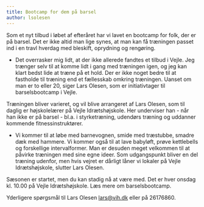 ```yaml
---
title: Bootcamp for dem på barsel
author: lsolesen
---
```


Som et nyt tilbud i løbet af efteråret har vi lavet en bootcamp for folk, der er på barsel. Det er ikke altid man lige synes, at man kan få træningen passet ind i en travl hverdag med bleskift, oprydning og rengøring.

- Det overrasker mig lidt, at der ikke allerede fandtes et tilbud i Vejle. Jeg trænger selv til at komme lidt i gang med træningen igen, og jeg kan klart bedst lide at træne på et hold. Der er ikke noget bedre til at fastholde til træning end et fællesskab omkring træningen. Uanset om man er to eller 20, siger Lars Olesen, som er initiativtager til barselsbootcamp i Vejle.

Træningen bliver varieret, og vil blive arrangeret af Lars Olesen, som til daglig er højskolelærer på Vejle Idrætshøjskole. Her underviser han - når han ikke er på barsel - bl.a. i styrketræning, udendørs træning og uddanner kommende fitnessinstruktører.

- Vi kommer til at løbe med barnevognen, smide med træstubbe, smadre dæk med hammere. Vi kommer også til at lave babyløft, prøve kettlebells og forskellige intervalformer. Man er desuden meget velkommen til at påvirke træningen med sine egne ideer. Som udgangspunkt bliver en del træning udenfor, men hvis vejret er dårligt låner vi lokaler på Vejle Idrætshøjskole, slutter Lars Olesen.

Sæsonen er startet, men du kan stadig nå at være med. Det er hver onsdag kl. 10.00 på Vejle Idrætshøjskole. Læs mere om barselsbootcamp.

Yderligere spørgsmål til Lars Olesen lars@vih.dk eller på 26176860.
